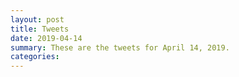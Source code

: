 ```yaml
---
layout: post
title: Tweets
date: 2019-04-14
summary: These are the tweets for April 14, 2019.
categories:
---
```


